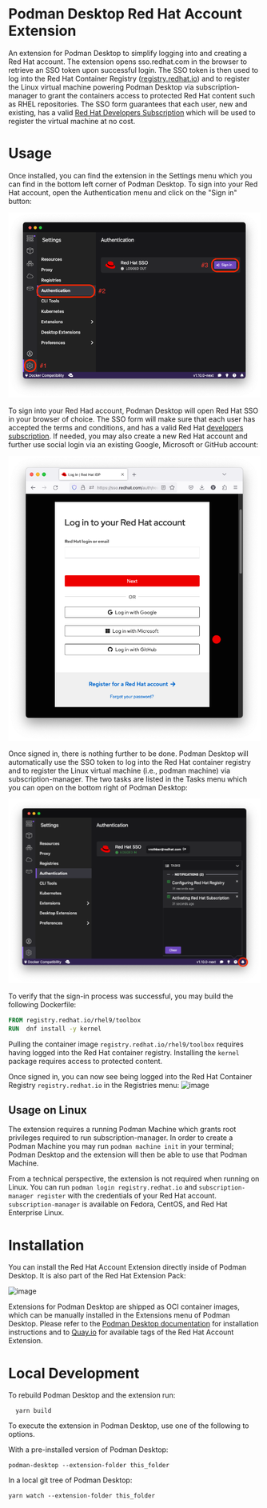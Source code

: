 # Podman Desktop Red Hat Account Extension

An extension for Podman Desktop to simplify logging into and creating a Red Hat account.  The extension opens sso.redhat.com in the browser to retrieve an SSO token upon successful login.  The SSO token is then used to log into the Red Hat Container Registry ([registry.redhat.io](https://catalog.redhat.com/)) and to register the Linux virtual machine powering Podman Desktop via subscription-manager to grant the containers access to protected Red Hat content such as RHEL repositories.  The SSO form guarantees that each user, new and existing, has a valid [Red Hat Developers Subscription](https://developers.redhat.com/) which will be used to register the virtual machine at no cost.

# Usage

Once installed, you can find the extension in the Settings menu which you can find in the bottom left corner of Podman Desktop.  To sign into your Red Hat account, open the Authentication menu and click on the "Sign in" button:

![image](https://raw.githubusercontent.com/redhat-developer/podman-desktop-redhat-account-ext/v1.0.0/screenshots/authentication-menu.png)

To sign into your Red Had account, Podman Desktop will open Red Hat SSO in your browser of choice.  The SSO form will make sure that each user has accepted the terms and conditions, and has a valid Red Hat [developers subscription](https://developers.redhat.com/about?source=sso). If needed, you may also create a new Red Hat account and further use social login via an existing Google, Microsoft or GitHub account:

![image](https://raw.githubusercontent.com/redhat-developer/podman-desktop-redhat-account-ext/v0.0.2/screenshots/sso.png)

Once signed in, there is nothing further to be done. Podman Desktop will automatically use the SSO token to log into the Red Hat container registry and to register the Linux virtual machine (i.e., podman machine) via subscription-manager. The two tasks are listed in the Tasks menu which you can open on the bottom right of Podman Desktop:

![image](https://raw.githubusercontent.com/redhat-developer/podman-desktop-redhat-account-ext/v1.0.0/screenshots/tasks.png)

To verify that the sign-in process was successful, you may build the following Dockerfile:
```Dockerfile
FROM registry.redhat.io/rhel9/toolbox
RUN  dnf install -y kernel
````

Pulling the container image `registry.redhat.io/rhel9/toolbox` requires having logged into the Red Hat container registry.  Installing the `kernel` package requires access to protected content.

Once signed in, you can now see being logged into the Red Hat Container Registry `registry.redhat.io` in the Registries menu:
![image](https://raw.githubusercontent.com/redhat-developer/podman-desktop-redhat-account-ext/v1.0.0/screenshots/registries.png)

## Usage on Linux

The extension requires a running Podman Machine which grants root privileges required to run subscription-manager.  In order to create a Podman Machine you may run `podman machine init` in your terminal; Podman Desktop and the extension will then be able to use that Podman Machine.

From a technical perspective, the extension is not required when running on Linux.  You can run `podman login registry.redhat.io` and `subscription-manager register` with the credentials of your Red Hat account.  `subscription-manager` is available on Fedora, CentOS, and Red Hat Enterprise Linux.

# Installation

You can install the Red Hat Account Extension directly inside of Podman Desktop.  It is also part of the Red Hat Extension Pack:

![image](https://raw.githubusercontent.com/redhat-developer/podman-desktop-redhat-account-ext/v1.0.0/screenshots/extension-pack.png)

Extensions for Podman Desktop are shipped as OCI container images, which can be manually installed in the Extensions menu of Podman Desktop.  Please refer to the [Podman Desktop documentation](https://podman-desktop.io/docs/extensions/install) for installation instructions and to [Quay.io](https://quay.io/repository/redhat-developer/podman-desktop-redhat-account-ext?tab=tags) for available tags of the Red Hat Account Extension.

# Local Development

To rebuild Podman Desktop and the extension run:

```shell
  yarn build
```

To execute the extension in Podman Desktop, use one of the following to options.

With a pre-installed version of Podman Desktop:
```shell
podman-desktop --extension-folder this_folder
```

In a local git tree of Podman Desktop:
```shell
yarn watch --extension-folder this_folder
```

